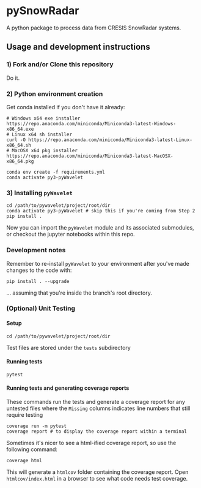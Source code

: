 

# pySnowRadar

A python package to process data from CRESIS SnowRadar systems.




## Usage and development instructions

### 1) Fork and/or Clone this repository

Do it.

### 2) Python environment creation

Get conda installed if you don't have it already:
```
# Windows x64 exe installer
https://repo.anaconda.com/miniconda/Miniconda3-latest-Windows-x86_64.exe
# Linux x64 sh installer
curl -O https://repo.anaconda.com/miniconda/Miniconda3-latest-Linux-x86_64.sh
# MacOSX x64 pkg installer
https://repo.anaconda.com/miniconda/Miniconda3-latest-MacOSX-x86_64.pkg
```

```
conda env create -f requirements.yml
conda activate py3-pyWavelet
```

### 3) Installing `pyWavelet`

```
cd /path/to/pywavelet/project/root/dir
conda activate py3-pyWavelet # skip this if you're coming from Step 2
pip install . 
```

Now you can import the `pyWavelet` module and its associated submodules, or checkout the jupyter notebooks within this repo.

### Development notes

Remember to re-install `pyWavelet` to your environment after you've made changes to the code with:
```
pip install . --upgrade
```
... assuming that you're inside the branch's root directory.

### (Optional) Unit Testing
#### Setup

```
cd /path/to/pywavelet/project/root/dir
```
Test files are stored under the `tests` subdirectory

#### Running tests

```
pytest 
```

#### Running tests and generating coverage reports
These commands run the tests and generate a coverage report for any untested files where the `Missing` columns indicates line numbers that still require testing

```
coverage run -m pytest
coverage report # to display the coverage report within a terminal
```

Sometimes it's nicer to see a html-ified coverage report, so use the following command:

```
coverage html 
```

This will generate a `htmlcov` folder containing the coverage report. Open `htmlcov/index.html` in a browser to see what code needs test coverage.
